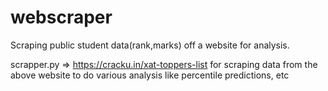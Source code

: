 # webscraper
Scraping public student data(rank,marks) off a website for analysis.

scrapper.py => https://cracku.in/xat-toppers-list
               for scraping data from the above website to do various analysis like percentile predictions, etc
               
